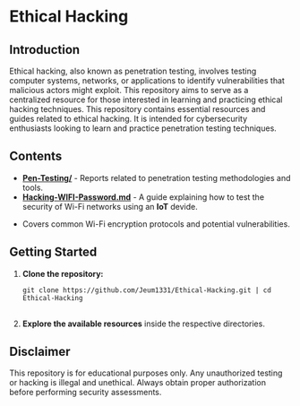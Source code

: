 <!DOCTYPE html>
<html>
<head>
</head>
<body>
    <h1>Ethical Hacking</h1>

   <h2>Introduction</h2>
    <p>Ethical hacking, also known as penetration testing, involves testing computer systems, networks, or applications to identify vulnerabilities that malicious actors might exploit. This repository aims to serve as a centralized resource for those interested in learning and practicing ethical hacking techniques. This repository contains essential resources and guides related to ethical hacking. It is intended for cybersecurity enthusiasts looking to learn and practice penetration testing techniques.</p>

  <h2>Contents</h2>
    <ul>

[<li><strong>Pen-Testing/</strong>](https://github.com/Jeum1331/Ethical-Hacking/tree/main/Pen-Testing) - Reports related to penetration testing methodologies and tools.</li>
        [<li><strong>Hacking-WIFI-Password.md</strong>](https://github.com/Jeum1331/Ethical-Hacking/blob/main/Hacking) - A guide explaining how to test the security of Wi-Fi networks using an <b>IoT</b> devide.</li> 
        </ul>
            <ul>
                <li>Covers common Wi-Fi encryption protocols and potential vulnerabilities.</li>
            </ul>
        </li>
    </ul>

  <h2>Getting Started</h2>
    <ol>
        <li><strong>Clone the repository:</strong></li>
        <pre>
<code>git clone https://github.com/Jeum1331/Ethical-Hacking.git | cd Ethical-Hacking</code>
        </pre>
        <li><strong>Explore the available resources</strong> inside the respective directories.</li>
    </ol>

  <h2>Disclaimer</h2>
    <p>This repository is for educational purposes only. Any unauthorized testing or hacking is illegal and unethical. Always obtain proper authorization before performing security assessments.</p>
</body>
</html>
